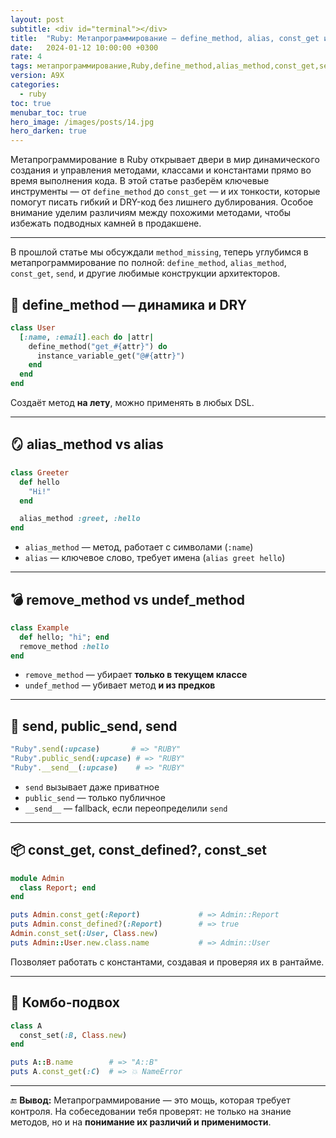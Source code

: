```yaml
---
layout: post
subtitle: <div id="terminal"></div>
title:  "Ruby: Метапрограммирование — define_method, alias, const_get и send без сюрпризов"
date:   2024-01-12 10:00:00 +0300
rate: 4
tags: метапрограммирование,Ruby,define_method,alias_method,const_get,send
version: A9X
categories:
  - ruby
toc: true
menubar_toc: true
hero_image: /images/posts/14.jpg
hero_darken: true
---
```

Метапрограммирование в Ruby открывает двери в мир динамического создания и управления методами, классами и константами прямо во время выполнения кода. В этой статье разберём ключевые инструменты — от `define_method` до `const_get` — и их тонкости, которые помогут писать гибкий и DRY-код без лишнего дублирования. Особое внимание уделим различиям между похожими методами, чтобы избежать подводных камней в продакшене.

---
В прошлой статье мы обсуждали `method_missing`, теперь углубимся в метапрограммирование по полной: `define_method`, `alias_method`, `const_get`, `send`, и другие любимые конструкции архитекторов.

## 🧱 define_method — динамика и DRY

```ruby
class User
  [:name, :email].each do |attr|
    define_method("get_#{attr}") do
      instance_variable_get("@#{attr}")
    end
  end
end
````

Создаёт метод **на лету**, можно применять в любых DSL.

---

## 🪞 alias\_method vs alias

```ruby
class Greeter
  def hello
    "Hi!"
  end

  alias_method :greet, :hello
end
```

* `alias_method` — метод, работает с символами (`:name`)
* `alias` — ключевое слово, требует имена (`alias greet hello`)

---

## 💣 remove\_method vs undef\_method

```ruby
class Example
  def hello; "hi"; end
  remove_method :hello
end
```

* `remove_method` — убирает **только в текущем классе**
* `undef_method` — убивает метод **и из предков**

---

## 🎯 send, public\_send, **send**

```ruby
"Ruby".send(:upcase)       # => "RUBY"
"Ruby".public_send(:upcase) # => "RUBY"
"Ruby".__send__(:upcase)    # => "RUBY"
```

* `send` вызывает даже приватное
* `public_send` — только публичное
* `__send__` — fallback, если переопределили `send`

---

## 📦 const\_get, const\_defined?, const\_set

```ruby
module Admin
  class Report; end
end

puts Admin.const_get(:Report)             # => Admin::Report
puts Admin.const_defined?(:Report)        # => true
Admin.const_set(:User, Class.new)
puts Admin::User.new.class.name           # => Admin::User
```

Позволяет работать с константами, создавая и проверяя их в рантайме.

---

## 🧨 Комбо-подвох

```ruby
class A
  const_set(:B, Class.new)
end

puts A::B.name        # => "A::B"
puts A.const_get(:C)  # => 💥 NameError
```

---

🔚 **Вывод:**
Метапрограммирование — это мощь, которая требует контроля. На собеседовании тебя проверят: не только на знание методов, но и на **понимание их различий и применимости**.
